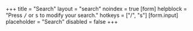 +++
title = "Search"
layout = "search"
noindex = true
[form]
  helpblock = "Press <kbd>/</kbd> or <kbd>s</kbd> to modify your search."
  hotkeys = ["/", "s"]
[form.input]
  placeholder = "Search"
  disabled = false
+++
